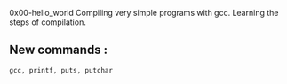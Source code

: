 0x00-hello_world
Compiling very simple programs with gcc.
 Learning the steps of compilation.
## New commands :
``gcc, printf, puts, putchar``



